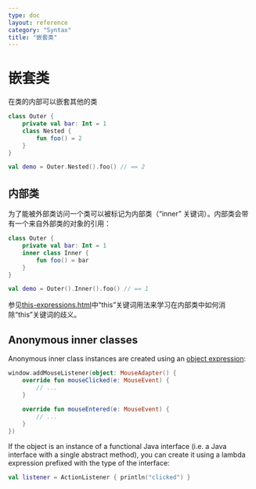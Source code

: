 ```yaml
---
type: doc
layout: reference
category: "Syntax"
title: "嵌套类"
---
```


# 嵌套类

在类的内部可以嵌套其他的类

``` kotlin
class Outer {
    private val bar: Int = 1
    class Nested {
        fun foo() = 2
    }
}

val demo = Outer.Nested().foo() // == 2
```

## 内部类

为了能被外部类访问一个类可以被标记为内部类（“inner” 关键词）。内部类会带有一个来自外部类的对象的引用：  

``` kotlin
class Outer {
    private val bar: Int = 1
    inner class Inner {
        fun foo() = bar
    }
}

val demo = Outer().Inner().foo() // == 1
```

参见[this-expressions.html](this-expressions.html)中“this”关键词用法来学习在内部类中如何消除“this”关键词的歧义。

## Anonymous inner classes

Anonymous inner class instances are created using an [object expression](object-declarations.html#object-expressions):
                                                      
``` kotlin
window.addMouseListener(object: MouseAdapter() {
    override fun mouseClicked(e: MouseEvent) {
        // ...
    }
                                                                                                            
    override fun mouseEntered(e: MouseEvent) {
        // ...
    }
})
```

If the object is an instance of a functional Java interface (i.e. a Java interface with a single abstract method),
you can create it using a lambda expression prefixed with the type of the interface:

``` kotlin
val listener = ActionListener { println("clicked") }
```
